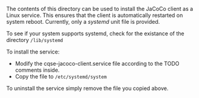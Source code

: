 The contents of this directory can be used to install the JaCoCo client as a
Linux service. This ensures that the client is automatically restarted on
system reboot. Currently, only a _systemd_ unit file is provided.

To see if your system supports systemd, check for the existance of the directory
`/lib/systemd`

To install the service:

- Modify the cqse-jacoco-client.service file according to the TODO comments inside.
- Copy the file to `/etc/systemd/system`

To uninstall the service simply remove the file you copied above.


